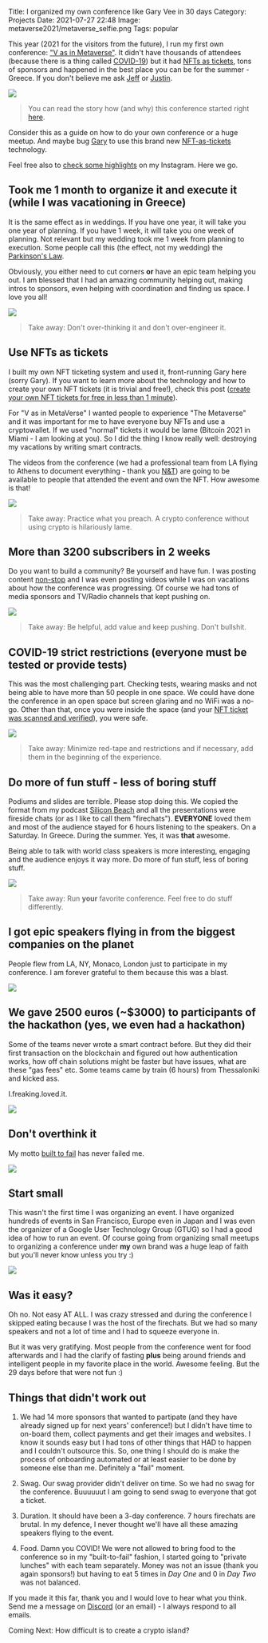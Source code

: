 Title: I organized my own conference like Gary Vee in 30 days
Category: Projects 
Date: 2021-07-27 22:48
Image: metaverse2021/metaverse_selfie.png
Tags: popular

This year (2021 for the visitors from the future), I run my first own conference: ["V as in Metaverse"](https://jon.io/metaverse2021).
It didn't have thousands of attendees (because there is a thing called [COVID-19](how-i-spent-my-summer-helping-to-save-a-whole-country)) but it had [NFTs as tickets](how-nfts-will-change-events-and-why-mark-cuban-is-a-genious), tons of sponsors and happened in the best place you can be for the summer - Greece. If you don't believe me ask [Jeff](https://greekreporter.com/2021/07/04/jeff-bezos-vacation-greece/) or [Justin](https://greekcitytimes.com/2021/06/28/justin-bieber-and-his-wife-hailey-getaway-to-greece-mykonos/).

![](/images/metaverse2021/metaverse_selfie.png)

> You can read the story how (and why) this conference started right [here](https://jon.io/organizing-a-crypto-conference-in-europe-in-less-than-a-month).

Consider this as a guide on how to do your own conference or a huge meetup. And maybe bug [Gary](https://twitter.com/garyvee) to use this brand new [NFT-as-tickets](create-1000-nft-tickets-for-free-in-less-than-1-minute) technology. 

Feel free also to [check some highlights](https://www.instagram.com/stories/highlights/17959015138460696/) on my Instagram. Here we go.

## Took me 1 month to organize it and execute it (while I was vacationing in Greece)

It is the same effect as in weddings. If you have one year, it will take you one year of planning. If you have 1 week, it will take you one week of planning. Not relevant but my wedding took me 1 week from planning to execution. Some people call this (the effect, not my wedding) the [Parkinson's Law](https://en.wikipedia.org/wiki/Parkinson%27s_law).

Obviously, you either need to cut corners **or** have an epic team helping you out. I am blessed that I had an amazing community helping out, making intros to sponsors, even helping with coordination and finding us space. I love you all!

![](/images/metaverse2021/people.png)

> Take away: Don't over-thinking it and don't over-engineer it.

## Use NFTs as tickets

I built my own NFT ticketing system and used it, front-running Gary here (sorry Gary).
If you want to learn more about the technology and how to create your own NFT tickets (it is trivial and free!), check this post ([create your own NFT tickets for free in less than 1 minute](create-1000-nft-tickets-for-free-in-less-than-1-minute)).


For "V as in MetaVerse" I wanted people to experience "The Metaverse" and it was important for me to have everyone buy NFTs and use a cryptowallet. If we used "normal" tickets it would be lame (Bitcoin 2021 in Miami - I am looking at you). So I did the thing I know really well: destroying my vacations by writing smart contracts.

The videos from the conference (we had a professional team from LA flying to Athens to document everything - thank you [N&T](http://www.northandtouth.com/)) are going to be available to people that attended the event and own the NFT. How awesome is that!

![](/images/clicknft.gif)

> Take away: Practice what you preach. A crypto conference without using crypto is hilariously lame.

## More than 3200 subscribers in 2 weeks

Do you want to build a community? Be yourself and have fun. 
I was posting content [non-stop](https://www.instagram.com/jonvictory/) and I was even posting videos while I was on vacations about how the conference was progressing. Of course we had tons of media sponsors and TV/Radio channels that kept pushing on. 


![](/images/metaverse2021/haha.png)

> Take away: Be helpful, add value and keep pushing. Don't bullshit.


## COVID-19 strict restrictions (everyone must be tested or provide tests)

This was the most challenging part. Checking tests, wearing masks and not being able to have more than 50 people in one space. We could have done the conference in an open space but screen glaring and no WiFi was a no-go. Other than that, once you were inside the space (and your [NFT ticket was scanned and verified](create-1000-nft-tickets-for-free-in-less-than-1-minute)), you were safe.

![](/images/metaverse2021/working.png)

> Take away: Minimize red-tape and restrictions and if necessary, add them in the beginning of the experience.

## Do more of fun stuff - less of boring stuff

Podiums and slides are terrible. Please stop doing this. We copied the format from my podcast [Silicon Beach](https://www.wearesiliconbeach.com/) and all the presentations were fireside chats (or as I like to call them "firechats"). **EVERYONE** loved them and most of the audience stayed for 6 hours listening to the speakers. On a Saturday. In Greece. During the summer. Yes, it was **that** awesome.

Being able to talk with world class speakers is more interesting, engaging and the audience enjoys it way more. Do more of fun stuff, less of boring stuff.

![](/images/metaverse2021/risa.png)

> Take away: Run **your** favorite conference. Feel free to do stuff differently.

## I got epic speakers flying in from the biggest companies on the planet

People flew from LA, NY, Monaco, London just to participate in my conference. I am forever grateful to them because this was a blast.

![](/images/metaverse2021/eva.png)

## We gave 2500 euros (~$3000) to participants of the hackathon (yes, we even had a hackathon)

Some of the teams never wrote a smart contract before. But they did their first transaction on the blockchain and figured out how authentication works, how off chain solutions might be faster but have issues, what are these "gas fees" etc. Some teams came by train (6 hours) from Thessaloniki and kicked ass. 

I.freaking.loved.it. 

![](/images/metaverse2021/maria.png)

## Don't overthink it

My motto [built to fail](https://jon.io/pages/built-to-fail) has never failed me.

![](/images/metaverse2021/palikari.png)

## Start small

This wasn't the first time I was organizing an event. I have organized hundreds of events in San Francisco, Europe even in Japan and I was even the organizer of a Google User Technology Group (GTUG) so I had a good idea of how to run an event. Of course going from organizing small meetups to organizing a conference under **my** own brand was a huge leap of faith but you'll never know unless you try :)

![](/images/metaverse2021/mitsos.jpg)

## Was it easy?

Oh no. Not easy AT ALL. I was crazy stressed and during the conference I skipped eating because I was the host of the firechats. But we had so many speakers and not a lot of time and I had to squeeze everyone in. 

But it was very gratifying. Most people from the conference went for food afterwards and I had the clarify of fasting **plus** being around friends and intelligent people in my favorite place in the world. Awesome feeling.
But the 29 days before that were not fun :)

## Things that didn't work out

1. We had 14 more sponsors that wanted to partipate (and they have already signed up for next years' conference!) but I didn't have time to on-board them, collect payments and get their images and websites. I know it sounds easy but I had tons of other things that HAD to happen and I couldn't outsource this. So, one thing I should do is make the process of onboarding automated or at least easier to be done by someone else than me. Definitely a "fail" moment.

2. Swag. Our swag provider didn't deliver on time. So we had no swag for the conference. Buuuuuut I am going to send swag to everyone that got a ticket. 

3. Duration. It should have been a 3-day conference. 7 hours firechats are brutal. In my defence, I never thought we'll have all these amazing speakers flying to the event.

4. Food. Damn you COVID! We were not allowed to bring food to the conference so in my "built-to-fail" fashion, I started going to "private lunches" with each team separately. Money was not an issue (thank you again sponsors!) but having to eat 5 times in *Day One* and 0 in *Day Two* was not balanced.


If you made it this far, thank you and I would love to hear what you think. Send me a message on [Discord](https://discord.gg/eNWGH9GSMX) (or an email) - I always respond to all emails.

Coming Next: How difficult is to create a crypto island?

